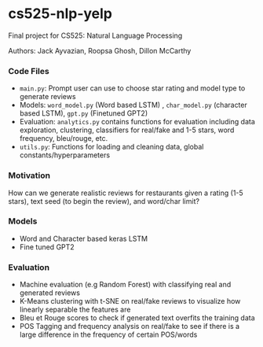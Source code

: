 # cs525-nlp-yelp
Final project for CS525: Natural Language Processing

Authors: Jack Ayvazian, Roopsa Ghosh, Dillon McCarthy

### Code Files
* `main.py`: Prompt user can use to choose star rating and model type to generate reviews
* Models: `word_model.py` (Word based LSTM) , `char_model.py` (character based LSTM), `gpt.py` (Finetuned GPT2)
* Evaluation: `analytics.py` contains functions for evaluation including data exploration, clustering, classifiers for real/fake and 1-5 stars, word frequency, bleu/rouge, etc.
* `utils.py`: Functions for loading and cleaning data, global constants/hyperparameters

### Motivation
How can we generate realistic reviews for restaurants given a rating (1-5 stars), text seed (to begin the review), and word/char limit?

### Models
* Word and Character based keras LSTM
* Fine tuned GPT2

### Evaluation
* Machine evaluation (e.g Random Forest) with classifying real and generated reviews
* K-Means clustering with t-SNE on real/fake reviews to visualize how linearly separable the features are
* Bleu et Rouge scores to check if generated text overfits the training data
* POS Tagging and frequency analysis on real/fake to see if there is a large difference in the frequency of certain POS/words
